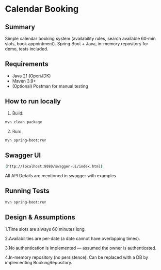 # Calendar Booking 

## Summary
Simple calendar booking system (availability rules, search available 60-min slots, book appointment). Spring Boot + Java, in-memory repository for demo, tests included.

## Requirements
- Java 21 (OpenJDK)
- Maven 3.9+
- (Optional) Postman for manual testing

## How to run locally

1. Build:
```bash
mvn clean package
`````

2. Run:
```bash
mvn spring-boot:run
`````

## Swagger UI
```bash
(http://localhost:8080/swagger-ui/index.html)
`````
All API Details are mentioned in swagger with examples

## Running Tests
```bash
mvn spring-boot:run
`````

## Design & Assumptions

1.Time slots are always 60 minutes long.

2.Availabilities are per-date (a date cannot have overlapping times).

3.No authentication is implemented — assumed the owner is authenticated.

4.In-memory repository (no persistence). Can be replaced with a DB by implementing BookingRepository.




